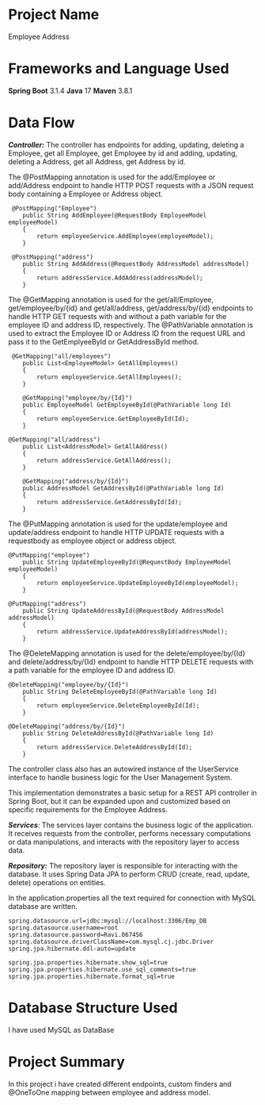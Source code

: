 # Project Name
Employee Address

# Frameworks and Language Used
**Spring Boot** 3.1.4
**Java** 17
**Maven** 3.8.1

# Data Flow


_**Controller:**_ The controller has endpoints for adding, updating, deleting a Employee, get all Employee, get Employee by id and adding, updating, deleting a Address, get all Address, get Address by id. 

The @PostMapping annotation is used for the add/Employee or add/Address endpoint to handle HTTP POST requests with a JSON request body containing a Employee or Address object.

```
 @PostMapping("Employee")
    public String AddEmployee(@RequestBody EmployeeModel employeeModel)
    {
        return employeeService.AddEmployee(employeeModel);
    }
```
```
 @PostMapping("address")
    public String AddAddress(@RequestBody AddressModel addressModel)
    {
        return addressService.AddAddress(addressModel);
    }
```

The @GetMapping annotation is used for the get/all/Employee, get/employee/by/{id} and get/all/address, get/address/by/{id} endpoints to handle HTTP GET requests with and without a path variable for the employee ID and address ID, respectively. The @PathVariable annotation is used to extract the Employee ID or Address ID from the request URL and pass it to the GetEmplyeeById or GetAddressById method.
```
 @GetMapping("all/employees")
    public List<EmployeeModel> GetAllEmployees()
    {
        return employeeService.GetAllEmployees();
    }

    @GetMapping("employee/by/{Id}")
    public EmployeeModel GetEmployeeById(@PathVariable long Id)
    {
        return employeeService.GetEmployeeById(Id);
    }
```
```
@GetMapping("all/address")
    public List<AddressModel> GetAllAddress()
    {
        return addressService.GetAllAddress();
    }

    @GetMapping("address/by/{Id}")
    public AddressModel GetAddressById(@PathVariable long Id)
    {
        return addressService.GetAddressById(Id);
    }
```

The @PutMapping annotation is used for the update/employee and update/address endpoint to handle HTTP UPDATE requests with a requestbody as employee object or address object.
```
@PutMapping("employee")
    public String UpdateEmployeeById(@RequestBody EmployeeModel employeeModel)
    {
        return employeeService.UpdateEmployeeById(employeeModel);
    }
```
```
@PutMapping("address")
    public String UpdateAddressById(@RequestBody AddressModel addressModel)
    {
        return addressService.UpdateAddressById(addressModel);
    }
```

The @DeleteMapping annotation is used for the delete/employee/by/{Id} and delete/address/by/{Id} endpoint to handle HTTP DELETE requests with a path variable for the employee ID and address ID.
```
@DeleteMapping("employee/by/{Id}")
    public String DeleteEmployeeById(@PathVariable long Id)
    {
        return employeeService.DeleteEmployeeById(Id);
    }
```
```
@DeleteMapping("address/by/{Id}")
    public String DeleteAddressById(@PathVariable long Id)
    {
        return addressService.DeleteAddressById(Id);
    }
```

The controller class also has an autowired instance of the UserService interface to handle business logic for the User Management System.

This implementation demonstrates a basic setup for a REST API controller in Spring Boot, but it can be expanded upon and customized based on specific requirements for the Employee Address.


_**Services**:_ The services layer contains the business logic of the application. It receives requests from the controller, performs necessary computations or data manipulations, and interacts with the repository layer to access data.

_**Repository:**_ The repository layer is responsible for interacting with the database. It uses Spring Data JPA to perform CRUD (create, read, update, delete) operations on entities.

In the application.properties all the text required for connection with MySQL database are written.
```
spring.datasource.url=jdbc:mysql://localhost:3306/Emp_DB
spring.datasource.username=root
spring.datasource.password=Ravi.067456
spring.datasource.driverClassName=com.mysql.cj.jdbc.Driver
spring.jpa.hibernate.ddl-auto=update

spring.jpa.properties.hibernate.show_sql=true
spring.jpa.properties.hibernate.use_sql_comments=true
spring.jpa.properties.hibernate.format_sql=true
```

# Database Structure Used
I have used MySQL as DataBase

# Project Summary
In this project i have created different endpoints, custom finders and @OneToOne mapping between employee and address model.
